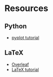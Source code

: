 # Resources

## Python
- [pyplot tutorial](https://matplotlib.org/stable/tutorials/introductory/pyplot.html)

## LaTeX
- [Overleaf](https://www.overleaf.com)
- [LaTeX tutorial](https://www.overleaf.com/learn/latex/Learn_LaTeX_in_30_minutes)
